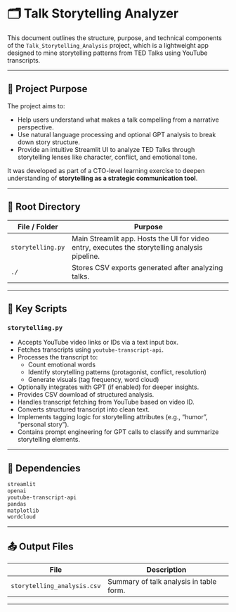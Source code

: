 # 🗂 Talk Storytelling Analyzer

This document outlines the structure, purpose, and technical components of the `Talk_Storytelling_Analysis` project, which is a lightweight app designed to mine storytelling patterns from TED Talks using YouTube transcripts.

---

## 📌 Project Purpose

The project aims to:

* Help users understand what makes a talk compelling from a narrative perspective.
* Use natural language processing and optional GPT analysis to break down story structure.
* Provide an intuitive Streamlit UI to analyze TED Talks through storytelling lenses like character, conflict, and emotional tone.

It was developed as part of a CTO-level learning exercise to deepen understanding of **storytelling as a strategic communication tool**.

---

## 📁 Root Directory

| File / Folder          | Purpose                                                                                                          |
| -------------          | ---------------------------------------------------------------------------------------------------------------- |
| `storytelling.py`      | Main Streamlit app. Hosts the UI for video entry, executes the storytelling analysis pipeline.                   |
| `./`                   | Stores CSV exports generated after analyzing talks.                                                              |

---

## 📄 Key Scripts

### `storytelling.py`

* Accepts YouTube video links or IDs via a text input box.
* Fetches transcripts using `youtube-transcript-api`.
* Processes the transcript to:
  * Count emotional words
  * Identify storytelling patterns (protagonist, conflict, resolution)
  * Generate visuals (tag frequency, word cloud)
* Optionally integrates with GPT (if enabled) for deeper insights.
* Provides CSV download of structured analysis.
* Handles transcript fetching from YouTube based on video ID.
* Converts structured transcript into clean text.
* Implements tagging logic for storytelling attributes (e.g., “humor”, “personal story”).
* Contains prompt engineering for GPT calls to classify and summarize storytelling elements.

---

## 🧪 Dependencies

```bash
streamlit
openai
youtube-transcript-api
pandas
matplotlib
wordcloud
```

---

## 📤 Output Files

| File                             | Description                                   |
| ------------------------------   | --------------------------------------------- |
| `storytelling_analysis.csv`      | Summary of talk analysis in table form.       |

---
